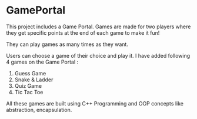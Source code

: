 # GamePortal

This project includes a Game Portal.
Games are made for two players where they get specific points at the end of each game to make it fun!

They can play games as many times as they want.

Users can choose a game of their choice and play it.
I have added following 4 games on the Game Portal : 
1. Guess Game 
2. Snake & Ladder 
3. Quiz Game 
4. Tic Tac Toe 


All these games are built using C++ Programming and OOP concepts like abstraction, encapsulation.
